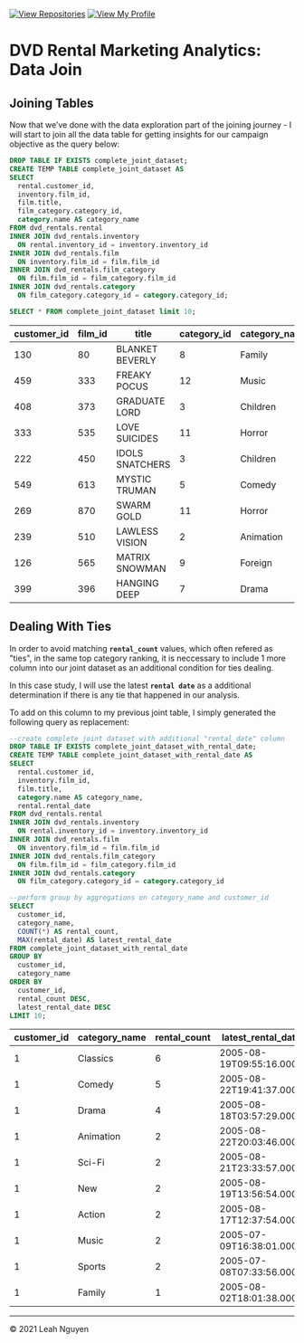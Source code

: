 [![View Repositories](https://img.shields.io/badge/View-My_Repositories-blue?logo=GitHub)](https://github.com/ndleah?tab=repositories)
[![View My Profile](https://img.shields.io/badge/View-My_Profile-green?logo=GitHub)](https://github.com/ndleah)

# DVD Rental Marketing Analytics: Data Join

## Joining Tables

Now that we’ve done with the data exploration part of the joining journey - I will start to join all the data table for getting insights for our campaign objective as the query below:

```sql
DROP TABLE IF EXISTS complete_joint_dataset;
CREATE TEMP TABLE complete_joint_dataset AS
SELECT
  rental.customer_id,
  inventory.film_id,
  film.title,
  film_category.category_id,
  category.name AS category_name
FROM dvd_rentals.rental
INNER JOIN dvd_rentals.inventory
  ON rental.inventory_id = inventory.inventory_id
INNER JOIN dvd_rentals.film
  ON inventory.film_id = film.film_id
INNER JOIN dvd_rentals.film_category
  ON film.film_id = film_category.film_id
INNER JOIN dvd_rentals.category
  ON film_category.category_id = category.category_id;

SELECT * FROM complete_joint_dataset limit 10;
```

|customer_id|film_id|title          |category_id|category_name|
|-----------|-------|---------------|-----------|-------------|
|130        |80     |BLANKET BEVERLY|8          |Family       |
|459        |333    |FREAKY POCUS   |12         |Music        |
|408        |373    |GRADUATE LORD  |3          |Children     |
|333        |535    |LOVE SUICIDES  |11         |Horror       |
|222        |450    |IDOLS SNATCHERS|3          |Children     |
|549        |613    |MYSTIC TRUMAN  |5          |Comedy       |
|269        |870    |SWARM GOLD     |11         |Horror       |
|239        |510    |LAWLESS VISION |2          |Animation    |
|126        |565    |MATRIX SNOWMAN |9          |Foreign      |
|399        |396    |HANGING DEEP   |7          |Drama        |

## Dealing With Ties

In order to avoid matching **```rental_count```** values, which often refered as "ties", in the same top category ranking, it is neccessary to include 1 more column into our joint dataset as an additional condition for ties dealing.

In this case study, I will use the latest **```rental date```** as a additional determination if there is any tie that happened in our analysis.

To add on this column to my previous joint table, I simply generated the following query as replacement:
```sql
--create complete joint dataset with additional "rental_date" column
DROP TABLE IF EXISTS complete_joint_dataset_with_rental_date;
CREATE TEMP TABLE complete_joint_dataset_with_rental_date AS
SELECT
  rental.customer_id,
  inventory.film_id,
  film.title,
  category.name AS category_name,
  rental.rental_date
FROM dvd_rentals.rental
INNER JOIN dvd_rentals.inventory
  ON rental.inventory_id = inventory.inventory_id
INNER JOIN dvd_rentals.film
  ON inventory.film_id = film.film_id
INNER JOIN dvd_rentals.film_category
  ON film.film_id = film_category.film_id
INNER JOIN dvd_rentals.category
  ON film_category.category_id = category.category_id

--perform group by aggregations on category_name and customer_id
SELECT
  customer_id,
  category_name,
  COUNT(*) AS rental_count,
  MAX(rental_date) AS latest_rental_date
FROM complete_joint_dataset_with_rental_date
GROUP BY 
  customer_id,
  category_name
ORDER BY
  customer_id,
  rental_count DESC,
  latest_rental_date DESC
LIMIT 10;
```
|customer_id|category_name|rental_count|latest_rental_date      |
|-----------|-------------|------------|------------------------|
|1          |Classics     |6           |2005-08-19T09:55:16.000Z|
|1          |Comedy       |5           |2005-08-22T19:41:37.000Z|
|1          |Drama        |4           |2005-08-18T03:57:29.000Z|
|1          |Animation    |2           |2005-08-22T20:03:46.000Z|
|1          |Sci-Fi       |2           |2005-08-21T23:33:57.000Z|
|1          |New          |2           |2005-08-19T13:56:54.000Z|
|1          |Action       |2           |2005-08-17T12:37:54.000Z|
|1          |Music        |2           |2005-07-09T16:38:01.000Z|
|1          |Sports       |2           |2005-07-08T07:33:56.000Z|
|1          |Family       |1           |2005-08-02T18:01:38.000Z|
___________________________________

<p>&copy; 2021 Leah Nguyen</p>